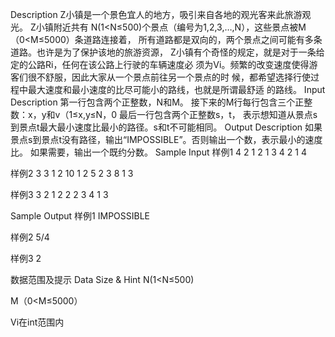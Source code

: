  Description
Z小镇是一个景色宜人的地方，吸引来自各地的观光客来此旅游观光。
Z小镇附近共有
N(1<N≤500)个景点（编号为1,2,3,…,N），这些景点被M（0<M≤5000）条道路连接着，
所有道路都是双向的，两个景点之间可能有多条道路。也许是为了保护该地的旅游资源，
Z小镇有个奇怪的规定，就是对于一条给定的公路Ri，任何在该公路上行驶的车辆速度必
须为Vi。频繁的改变速度使得游客们很不舒服，因此大家从一个景点前往另一个景点的时
候，都希望选择行使过程中最大速度和最小速度的比尽可能小的路线，也就是所谓最舒适
的路线。
 Input Description
第一行包含两个正整数，N和M。
接下来的M行每行包含三个正整数：x，y和v（1≤x,y≤N，0 最后一行包含两个正整数s，t，
表示想知道从景点s到景点t最大最小速度比最小的路径。s和t不可能相同。
 Output Description
如果景点s到景点t没有路径，输出“IMPOSSIBLE”。否则输出一个数，表示最小的速度比。
如果需要，输出一个既约分数。
 Sample Input
样例1
4 2
1 2 1
3 4 2
1 4

样例2
3 3
1 2 10
1 2 5
2 3 8
1 3

样例3
3 2
1 2 2
2 3 4
1 3

Sample Output
样例1
IMPOSSIBLE

样例2
5/4

样例3
2

数据范围及提示 Data Size & Hint
N(1<N≤500)

M（0<M≤5000）

Vi在int范围内